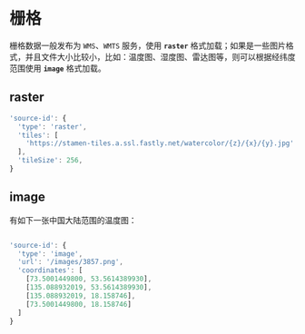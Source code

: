 # 栅格
栅格数据一般发布为 `WMS`、`WMTS` 服务，使用 **`raster`** 格式加载；如果是一些图片格式，并且文件大小比较小，比如：温度图、湿度图、雷达图等，则可以根据经纬度范围使用 **`image`** 格式加载。

## raster
``` js
'source-id': {
  'type': 'raster',
  'tiles': [
    'https://stamen-tiles.a.ssl.fastly.net/watercolor/{z}/{x}/{y}.jpg'
  ],
  'tileSize': 256,
}
```
<ClientOnly>
  <code-view name="raster"/>
</ClientOnly>

## image
有如下一张中国大陆范围的温度图：

<!-- ![温度图](/images/3857.png) -->
<div align="center">
  <img :src="$withBase('/images/3857.png')" width="300" />
</div>

``` js
'source-id': {
  'type': 'image',
  'url': '/images/3857.png',
  'coordinates': [
    [73.5001449800, 53.5614389930],
    [135.088932019, 53.5614389930],
    [135.088932019, 18.158746],
    [73.5001449800, 18.158746]
  ]
}
```
<ClientOnly>
  <code-view name="image"/>
</ClientOnly>
